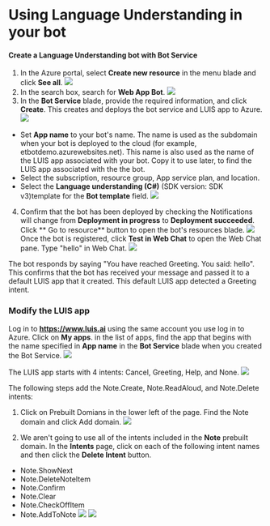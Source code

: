 # Using Language Understanding in your bot
#### Create a Language Understanding bot with Bot Service
1. In the Azure portal, select **Create new resource** in the menu blade and click **See all**.
![](https://github.com/ceteongvanness/Create-and-integrate-bots/blob/master/Image/AZR-A1.png)
2. In the search box, search for **Web App Bot**.
![](https://github.com/ceteongvanness/Create-and-integrate-bots/blob/master/Image/AZR-A2.png)
3. In the **Bot Service** blade, provide the required information, and click **Create**. This creates and deploys the bot service and LUIS app to Azure.
![](https://github.com/ceteongvanness/Create-and-integrate-bots/blob/master/Image/AZR-A3.png)
- Set **App name** to your bot's name. The name is used as the subdomain when your bot is deployed to the cloud (for example, etbotdemo.azurewebsites.net). This name is also used as the name of the LUIS app associated with your bot. Copy it to use later, to find the LUIS app associated with the the bot.
- Select the subscription, resource group, App service plan, and location.
- Select the **Language understanding (C#)** (SDK version: SDK v3)template for the **Bot template** field.
![](https://github.com/ceteongvanness/Create-and-integrate-bots/blob/master/Image/AZR-A4-1.png)
4. Confirm that the bot has been deployed by checking the Notifications will change from **Deployment in progress** to **Deployment succeeded**. Click ** Go to resource** button to open the bot's resources blade.
![](https://github.com/ceteongvanness/Create-and-integrate-bots/blob/master/Image/AZR-A5.png)
Once the bot is registered, click **Test in Web Chat** to open the Web Chat pane. Type "hello" in Web Chat.
![](https://github.com/ceteongvanness/Create-and-integrate-bots/blob/master/Image/AZR-A6.png)

The bot responds by saying "You have reached Greeting. You said: hello". This confirms that the bot has received your message and passed it to a default LUIS app that it created. This default LUIS app detected a Greeting intent.

### Modify the LUIS app
Log in to **https://www.luis.ai** using the same account you use log in to Azure. Click on **My apps**. in the list of apps, find the app that begins with the name specified in **App name** in the **Bot Service** blade when you created the Bot Service.
![](https://github.com/ceteongvanness/Create-and-integrate-bots/blob/master/Image/AZR-A7.png)

The LUIS app starts with 4 intents: Cancel, Greeting, Help, and None.
![](https://github.com/ceteongvanness/Create-and-integrate-bots/blob/master/Image/AZR-A8.png)

The following steps add the Note.Create, Note.ReadAloud, and Note.Delete intents:
1. Click on Prebuilt Domians in the lower left of the page. Find the Note domain and click Add domain.
![](https://github.com/ceteongvanness/Create-and-integrate-bots/blob/master/Image/AZR-A9.png)

2. We aren't going to use all of the intents included in the **Note** prebuilt domain. In the **Intents** page, click on each of the following intent names and then click the **Delete Intent** button.

- Note.ShowNext
- Note.DeleteNoteItem
- Note.Confirm
- Note.Clear
- Note.CheckOffItem
- Note.AddToNote
![](https://github.com/ceteongvanness/Create-and-integrate-bots/blob/master/Image/AZR-A10.png)
![](https://github.com/ceteongvanness/Create-and-integrate-bots/blob/master/Image/AZR-A11.png)



